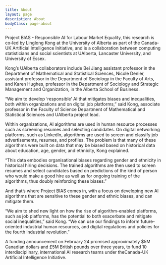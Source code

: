```yaml
---
title: About
layout: page
description: About
bodyClass: page-about
---
```


Project BIAS - Responsible AI for Labour Market Equality, this research is co-led by Linglong Kong at the University of Alberta as part of the Canada-UK Artificial Intelligence Initiative, and is a collaboration between computing statisticians and social scientists at UAlberta, Lancaster University, and University of Essex.

Kong’s UAlberta collaborators include Bei Jiang assistant professor in the Department of Mathematical and Statistical Sciences, Nicole Denier, assistant professor in the Department of Sociology in the Faculty of Arts, and Karen Hughes, professor in the Department of Sociology and Strategic Management and Organization, in the Alberta School of Business. 

“We aim to develop ‘responsible’ AI that mitigates biases and inequalities, both within organizations and on digital job platforms,” said Kong, associate professor in the Faculty of Science Department of Mathematical and Statistical Sciences and UAlberta project lead. 

Within organizations, AI algorithms are used in human resource processes such as screening resumes and selecting candidates. On digital networking platforms, such as LinkedIn, algorithms are used to screen and classify job advertisements, resumes, and profiles. The problem is that many of these algorithms were built on data that may be biased based on historical data about education, age, gender, and ethnicity, Kong explained.

“This data embodies organisational biases regarding gender and ethnicity in historical hiring decisions. The trained algorithms are then used to screen resumes and select candidates based on predictions of the kind of person who would make a good hire as well as for ongoing training of the algorithms, thus doubly reinforcing these biases.” 

And that’s where Project BIAS comes in, with a focus on developing new AI algorithms that are sensitive to these gender and ethnic biases, and can mitigate them. 

“We aim to shed new light on how the rise of algorithm-enabled platforms, such as job platforms, has the potential to both exacerbate and mitigate social inequalities,” said Kong. “We can use our findings to inform future-oriented industrial human resources, and digital regulations and policies for the fourth industrial revolution.” 

A funding announcement on February 24 promised approximately $5M Canadian dollars and £5M British pounds over three years, to fund 10 interdisciplinary, international AI research teams under theCanada-UK Artificial Intelligence Initiative.
